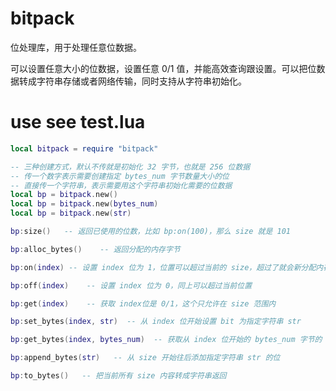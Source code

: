 # bitpack

位处理库，用于处理任意位数据。

可以设置任意大小的位数据，设置任意 0/1 值，并能高效查询跟设置。可以把位数据转成字符串存储或者网络传输，同时支持从字符串初始化。

# use see test.lua
```lua
local bitpack = require "bitpack"

-- 三种创建方式，默认不传就是初始化 32 字节，也就是 256 位数据
-- 传一个数字表示需要创建指定 bytes_num 字节数量大小的位
-- 直接传一个字符串，表示需要用这个字符串初始化需要的位数据
local bp = bitpack.new()
local bp = bitpack.new(bytes_num)
local bp = bitpack.new(str)

bp:size()   -- 返回已使用的位数，比如 bp:on(100)，那么 size 就是 101

bp:alloc_bytes()    -- 返回分配的内存字节

bp:on(index) -- 设置 index 位为 1，位置可以超过当前的 size，超过了就会新分配内存

bp:off(index)    -- 设置 index 位为 0，同上可以超过当前位置

bp:get(index)    -- 获取 index位是 0/1，这个只允许在 size 范围内

bp:set_bytes(index, str)  -- 从 index 位开始设置 bit 为指定字符串 str

bp:get_bytes(index, bytes_num)  -- 获取从 index 位开始的 bytes_num 字节的 bit 值，并转成了字符串返回

bp:append_bytes(str)   -- 从 size 开始往后添加指定字符串 str 的位

bp:to_bytes()   -- 把当前所有 size 内容转成字符串返回

```

